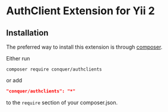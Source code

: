 AuthClient Extension for Yii 2
==============================

Installation
------------

The preferred way to install this extension is through [composer](http://getcomposer.org/download/).

Either run

```
composer require conquer/authclients
```

or add

```json
"conquer/authclients": "*"
```

to the `require` section of your composer.json.